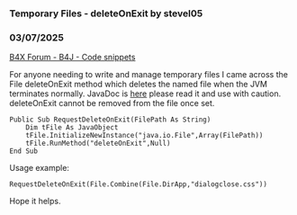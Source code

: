 ### Temporary Files - deleteOnExit by stevel05
### 03/07/2025
[B4X Forum - B4J - Code snippets](https://www.b4x.com/android/forum/threads/165978/)

For anyone needing to write and manage temporary files I came across the File deleteOnExit method which deletes the named file when the JVM terminates normally. JavaDoc is [here](https://docs.oracle.com/en/java/javase/17/docs/api/java.base/java/io/File.html#deleteOnExit()) please read it and use with caution. deleteOnExit cannot be removed from the file once set.  
  

```B4X
Public Sub RequestDeleteOnExit(FilePath As String)  
    Dim tFile As JavaObject  
    tFile.InitializeNewInstance("java.io.File",Array(FilePath))  
    tFile.RunMethod("deleteOnExit",Null)  
End Sub
```

  
  
Usage example:  
  

```B4X
RequestDeleteOnExit(File.Combine(File.DirApp,"dialogclose.css"))
```

  
  
Hope it helps.